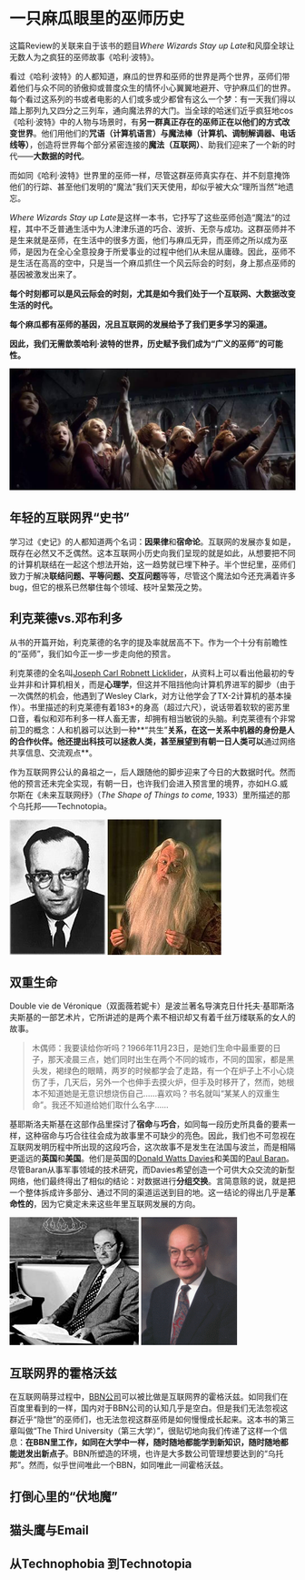 # 一只麻瓜眼里的巫师历史

这篇Review的关联来自于该书的题目*Where Wizards Stay up Late*和风靡全球让无数人为之疯狂的巫师故事《哈利·波特》。

看过《哈利·波特》的人都知道，麻瓜的世界和巫师的世界是两个世界，巫师们带着他们与众不同的骄傲抑或普度众生的情怀小心翼翼地避开、守护麻瓜们的世界。每个看过这系列的书或者电影的人们或多或少都曾有这么一个梦：有一天我们得以踏上那列九又四分之三列车，通向魔法界的大门。当全球的哈迷们近乎疯狂地cos《哈利·波特》中的人物与场景时，有**另一群真正存在的巫师正在以他们的方式改变世界**。他们用他们的**咒语（计算机语言）**与**魔法棒（计算机、调制解调器、电话线等）**，创造将世界每个部分紧密连接的**魔法（互联网）**、助我们迎来了一个新的时代——**大数据的时代**。

而如同《哈利·波特》世界里的巫师一样，尽管这群巫师真实存在、并不刻意掩饰他们的行踪、甚至他们发明的“魔法”我们天天使用，却似乎被大众“理所当然”地遗忘。

*Where Wizards Stay up Late*是这样一本书，它抒写了这些巫师创造“魔法“的过程，其中不乏普通生活中为人津津乐道的巧合、波折、无奈与成功。这群巫师并不是生来就是巫师，在生活中的很多方面，他们与麻瓜无异，而巫师之所以成为巫师，是因为在全心全意投身于所爱事业的过程中他们从未屈从庸碌。因此，巫师不是生活在高高的空中，只是当一个麻瓜抓住一个风云际会的时刻，身上那点巫师的基因被激发出来了。

**每个时刻都可以是风云际会的时刻，尤其是如今我们处于一个互联网、大数据改变生活的时代。**

**每个麻瓜都有巫师的基因，况且互联网的发展给予了我们更多学习的渠道。**

**因此，我们无需歆羡哈利·波特的世界，历史赋予我们成为“广义的巫师”的可能性。**

![LightUp](LightUp.jpg)

## 年轻的互联网界“史书”

学习过《史记》的人都知道两个名词：**因果律**和**宿命论**。互联网的发展亦复如是，既存在必然又不乏偶然。这本互联网小历史向我们呈现的就是如此，从想要把不同的计算机联结在一起这个想法开始，这一趋势就已埋下种子。半个世纪里，巫师们致力于解决**联结问题、平等问题、交互问题**等等，尽管这个魔法如今还充满着许多bug，但它的根系已然攀住每个领域、枝叶呈繁茂之势。

## 利克莱德vs.邓布利多

从书的开篇开始，利克莱德的名字的提及率就居高不下。作为一个十分有前瞻性的“巫师”，我们如今正一步一步走向他的预言。

利克莱德的全名叫[Joseph Carl Robnett Licklider](http://baike.baidu.com/link?url=t2g4bfehgGMCkzFCXcQktgVvB_eondFGGhG7_5Td5fdPL2YGeWJTORkOnEQlIgGXq-6XGMm_oLcm3_tyFA7ovq)，从资料上可以看出他最初的专业并非和计算机相关，而是**心理学**，但这并不阻挡他向计算机界进军的脚步（由于一次偶然的机会，他遇到了Wesley Clark，对方让他学会了TX-2计算机的基本操作）。书里描述的利克莱德有着183+的身高（超过六尺），说话带着软软的密苏里口音，看似和邓布利多一样人畜无害，却拥有相当敏锐的头脑。利克莱德有个非常前卫的概念：人和机器可以达到一种**“共生”**关系，在这一关系中机器的身份是人的合作伙伴。他还提出科技可以拯救人类，甚至展望到有朝一日人类可以**通过网络共享信息、交流观点**。

作为互联网界公认的鼻祖之一，后人跟随他的脚步迎来了今日的大数据时代。然而他的预言还未完全实现，有朝一日，也许我们会进入预言里的境界，亦如H.G.威尔斯在《未来互联网纾》（*The Shape of Things to come*, 1933）里所描述的那个乌托邦——Technotopia。

![Licklider](Licklider.jpg)  ![Dumbledore](Dumbledore.jpg)

## 双重生命

Double vie de Véronique（双面薇若妮卡）是波兰著名导演克日什托夫·基耶斯洛夫斯基的一部艺术片，它所讲述的是两个素不相识却又有着千丝万缕联系的女人的故事。

> 木偶师：我要读给你听吗？1966年11月23日，是她们生命中最重要的日子，那天凌晨三点，她们同时出生在两个不同的城市，不同的国家，都是黑头发，褐绿色的眼睛，两岁的时候都学会了走路，有一个在炉子上不小心烧伤了手，几天后，另外一个也伸手去摸火炉，但手及时移开了，然而，她根本不知道她是无意识想烧伤自己……喜欢吗？书名就叫“某某人的双重生命”。我还不知道给她们取什么名字……

基耶斯洛夫斯基在这部作品里探讨了**宿命**与**巧合**，如同每一段历史所具备的要素一样，这种宿命与巧合往往会成为故事里不可缺少的亮色。因此，我们也不可忽视在互联网发明历程中所出现的这段巧合，这次故事不是发生在法国与波兰，而是相隔更遥远的**英国**和**美国**。他们是英国的[Donald Watts Davies](https://en.wikipedia.org/wiki/Donald_Davies)和美国的[Paul Baran](https://en.wikipedia.org/wiki/Paul_Baran)。尽管Baran从事军事领域的技术研究，而Davies希望创造一个可供大众交流的新型网络，他们最终得出了相似的结论：对数据进行**分组交换**。言简意赅的说，就是把一个整体拆成许多部分、通过不同的渠道运送到目的地。这一结论的得出几乎是**革命性的**，因为它奠定未来这些年里互联网发展的方向。

![Donald Davies](DonaldDavies.jpg) ![Paul Baran](PaulBaran.jpg)

## 互联网界的霍格沃兹

在互联网萌芽过程中，[BBN公司](http://baike.baidu.com/link?url=GEK3vHsVBlbaPHRvXf68-w-l3GaBaHnS-wnKMIUSXHatfT9xBSCEZUPvdNPHV_P_XMNvAXpxvi1ytrDor5wBVK)可以被比做是互联网界的霍格沃兹。如同我们在百度里看到的一样，国内对于BBN公司的认知几乎是空白。但是我们无法忽视这群近乎“隐世”的巫师们，也无法忽视这群巫师是如何慢慢成长起来。这本书的第三章叫做“The Third University（第三大学）”，很贴切地向我们传递了这样一个信息：**在BBN里工作，如同在大学中一样，随时随地都能学到新知识，随时随地都能迸发出新点子**。BBN所塑造的环境，也许是大多数公司管理想要达到的“乌托邦”。然而，似乎世间唯此一个BBN，如同唯此一间霍格沃兹。

## 打倒心里的“伏地魔”

## 猫头鹰与Email

## 从Technophobia 到Technotopia

